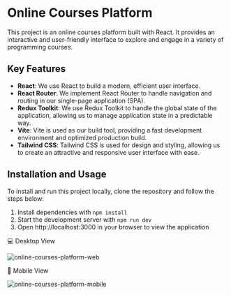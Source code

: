 # Online Courses Platform

This project is an online courses platform built with React. It provides an interactive and user-friendly interface to explore and engage in a variety of programming courses.

## Key Features

- **React**: We use React to build a modern, efficient user interface.
- **React Router**: We implement React Router to handle navigation and routing in our single-page application (SPA).
- **Redux Toolkit**: We use Redux Toolkit to handle the global state of the application, allowing us to manage application state in a predictable way.
- **Vite**: Vite is used as our build tool, providing a fast development environment and optimized production build.
- **Tailwind CSS**: Tailwind CSS is used for design and styling, allowing us to create an attractive and responsive user interface with ease.

## Installation and Usage

To install and run this project locally, clone the repository and follow the steps below:

1. Install dependencies with `npm install`
2. Start the development server with `npm run dev`
3. Open http://localhost:3000 in your browser to view the application

:computer: Desktop View

![online-courses-platform-web](https://github.com/diegoworks92/Coding-Platform/assets/155651264/b32c2c0d-1322-48c3-b50a-37c2d0271f70)

:iphone: Mobile View

![online-courses-platform-mobile](https://github.com/diegoworks92/Coding-Platform/assets/155651264/69f4d969-48ca-4c1a-bf99-c20f86ca07e4)
